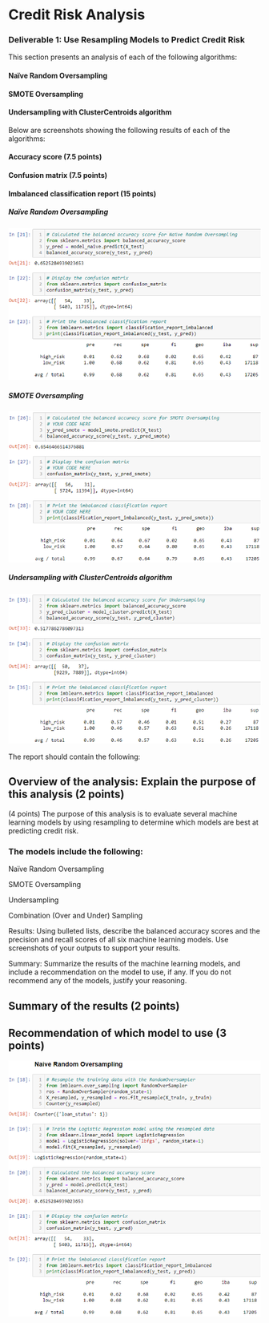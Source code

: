 # Credit Risk Analysis

### Deliverable 1: Use Resampling Models to Predict Credit Risk  

This section presents an analysis of each of the following algorithms:

#### Naïve Random Oversampling</p>
#### SMOTE Oversampling</p>
#### Undersampling with ClusterCentroids algorithm</p>

Below are screenshots showing the following results of each of the algorithms:

#### Accuracy score (7.5 points)
#### Confusion matrix (7.5 points)
#### Imbalanced classification report (15 points)

##### Naïve Random Oversampling
![Naive_Random_Oversampling.png](Resources/Naive_Random_Oversampling_2.png)
##### SMOTE Oversampling
![SMOTE_Oversampling.png](Resources/SMOTE_Oversampling_2.png)
##### Undersampling with ClusterCentroids algorithm
![Undersampling.png](Resources/Undersampling_2.png)

The report should contain the following:

## Overview of the analysis: Explain the purpose of this analysis (2 points)

(4 points) The purpose of this analysis is to evaluate several machine learning models by using resampling to determine which models are best at predicting credit risk.

### The models include the following:

Naïve Random Oversampling</p>
SMOTE Oversampling</p>
Undersampling</p>
Combination (Over and Under) Sampling</p>

Results: Using bulleted lists, describe the balanced accuracy scores and the precision and recall scores of all six machine learning models. Use screenshots of your outputs to support your results.

Summary: Summarize the results of the machine learning models, and include a recommendation on the model to use, if any. If you do not recommend any of the models, justify your reasoning.

## Summary of the results (2 points)
## Recommendation of which model to use (3 points)

![Naive_Random_Oversampling.png](Resources/Naive_Random_Oversampling.png)

